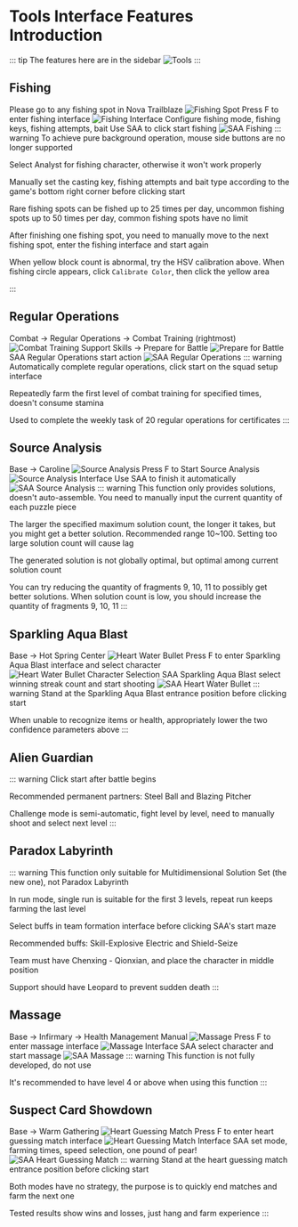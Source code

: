 # Tools Interface Features Introduction
::: tip
The features here are in the sidebar ![Tools](/tools.png)
:::
## Fishing
Please go to any fishing spot in Nova Trailblaze
![Fishing Spot](/fishingpoint.png)
Press F to enter fishing interface
![Fishing Interface](/fishingstart.png)
Configure fishing mode, fishing keys, fishing attempts, bait
Use SAA to click start fishing
![SAA Fishing](/saafishing.png)
::: warning
To achieve pure background operation, mouse side buttons are no longer supported

Select Analyst for fishing character, otherwise it won't work properly

Manually set the casting key, fishing attempts and bait type according to the game's bottom right corner before clicking start

Rare fishing spots can be fished up to 25 times per day, uncommon fishing spots up to 50 times per day, common fishing spots have no limit

After finishing one fishing spot, you need to manually move to the next fishing spot, enter the fishing interface and start again

When yellow block count is abnormal, try the HSV calibration above. When fishing circle appears, click `Calibrate Color`, then click the yellow area

:::
## Regular Operations
Combat -> Regular Operations -> Combat Training (rightmost)
![Combat Training](/normal1.png)
Support Skills -> Prepare for Battle
![Prepare for Battle](/normal2.png)
SAA Regular Operations start action
![SAA Regular Operations](/normal3.png)
::: warning
Automatically complete regular operations, click start on the squad setup interface

Repeatedly farm the first level of combat training for specified times, doesn't consume stamina

Used to complete the weekly task of 20 regular operations for certificates
:::
## Source Analysis
Base -> Caroline
![Source Analysis](/pieces1.png)
Press F to Start Source Analysis
![Source Analysis Interface](/pieces2.png)
Use SAA to finish it automatically
![SAA Source Analysis](/pieces3.png)
::: warning
This function only provides solutions, doesn't auto-assemble. You need to manually input the current quantity of each puzzle piece

The larger the specified maximum solution count, the longer it takes, but you might get a better solution. Recommended range 10~100. Setting too large solution count will cause lag

The generated solution is not globally optimal, but optimal among current solution count

You can try reducing the quantity of fragments 9, 10, 11 to possibly get better solutions. When solution count is low, you should increase the quantity of fragments 9, 10, 11
:::
## Sparkling Aqua Blast
Base -> Hot Spring Center
![Heart Water Bullet](/water1.png)
Press F to enter Sparkling Aqua Blast interface and select character
![Heart Water Bullet Character Selection](/water2.png)
SAA Sparkling Aqua Blast select winning streak count and start shooting
![SAA Heart Water Bullet](/water3.png)
::: warning
Stand at the Sparkling Aqua Blast entrance position before clicking start

When unable to recognize items or health, appropriately lower the two confidence parameters above
:::
## Alien Guardian
::: warning
Click start after battle begins

Recommended permanent partners: Steel Ball and Blazing Pitcher

Challenge mode is semi-automatic, fight level by level, need to manually shoot and select next level
:::
## Paradox Labyrinth
::: warning
This function only suitable for Multidimensional Solution Set (the new one), not Paradox Labyrinth

In run mode, single run is suitable for the first 3 levels, repeat run keeps farming the last level

Select buffs in team formation interface before clicking SAA's start maze

Recommended buffs: Skill-Explosive Electric and Shield-Seize

Team must have Chenxing - Qionxian, and place the character in middle position

Support should have Leopard to prevent sudden death
:::
## Massage
Base -> Infirmary -> Health Management Manual
![Massage](/massage1.png)
Press F to enter massage interface
![Massage Interface](/massage2.png)
SAA select character and start massage
![SAA Massage](/massage3.png)
::: warning
This function is not fully developed, do not use

It's recommended to have level 4 or above when using this function
:::
## Suspect Card Showdown
Base -> Warm Gathering
![Heart Guessing Match](/suspect1.png)
Press F to enter heart guessing match interface
![Heart Guessing Match Interface](/suspect2.png)
SAA set mode, farming times, speed selection, one pound of pear!
![SAA Heart Guessing Match](/suspect3.png)
::: warning
Stand at the heart guessing match entrance position before clicking start

Both modes have no strategy, the purpose is to quickly end matches and farm the next one

Tested results show wins and losses, just hang and farm experience
:::